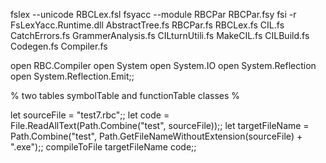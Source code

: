 fslex --unicode RBCLex.fsl
fsyacc --module RBCPar RBCPar.fsy
fsi -r FsLexYacc.Runtime.dll AbstractTree.fs RBCPar.fs RBCLex.fs CIL.fs CatchErrors.fs GrammerAnalysis.fs CILturnUtili.fs  MakeCIL.fs CILBuild.fs Codegen.fs Compiler.fs

open RBC.Compiler
open System
open System.IO
open System.Reflection
open System.Reflection.Emit;;

% two tables symbolTable and functionTable classes %

let sourceFile = "test7.rbc";;
let code = File.ReadAllText(Path.Combine("test", sourceFile));;
let targetFileName = Path.Combine("test", Path.GetFileNameWithoutExtension(sourceFile) + ".exe");;
compileToFile targetFileName code;;
